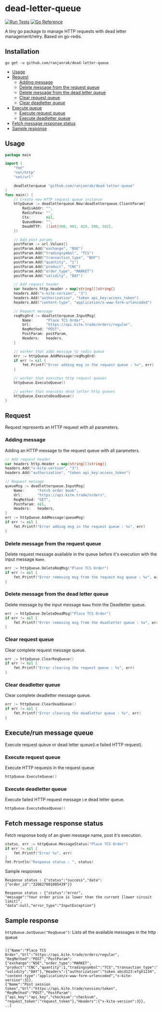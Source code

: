 # dead-letter-queue

[![Run Tests](https://github.com/ranjanrak/dead-letter-queue/actions/workflows/go-test.yml/badge.svg)](https://github.com/ranjanrak/dead-letter-queue/actions/workflows/go-test.yml)
[![Go Reference](https://pkg.go.dev/badge/github.com/ranjanrak/dead-letter-queue.svg)](https://pkg.go.dev/github.com/ranjanrak/dead-letter-queue)

A tiny go package to manage HTTP requests with dead letter management/retry. Based on go-redis.

## Installation

```
go get -u github.com/ranjanrak/dead-letter-queue
```

- [Usage](#usage)
- [Request](#request)
  - [Adding message](#adding-message)
  - [Delete message from the request queue](#delete-message-from-the-request-queue)
  - [Delete message from the dead letter queue](#delete-message-from-the-dead-letter-queue)
  - [Clear request queue](#clear-request-queue)
  - [Clear deadletter queue](#clear-deadletter-queue)
- [Execute queue](#executerun-message-queue)
  - [Execute request queue](#execute-request-queue)
  - [Execute deadletter queue](#execute-deadletter-queue)
- [Fetch message response status](#fetch-message-response-status)
- [Sample response](#sample-response)

## Usage

```go
package main

import (
    "fmt"
    "net/http"
    "net/url"

    deadletterqueue "github.com/ranjanrak/dead-letter-queue"
)
func main() {
    // Create new HTTP request queue instance
    httpQueue := deadletterqueue.New(deadletterqueue.ClientParam{
		RedisAddr: "",
		RedisPasw: "",
		Ctx:       nil,
		QueueName: "",
		DeadHTTP:  []int{400, 403, 429, 500, 502},
    })

    // Add post params
    postParam := url.Values{}
    postParam.Add("exchange", "NSE")
    postParam.Add("tradingsymbol", "TCS")
    postParam.Add("transaction_type", "BUY")
    postParam.Add("quantity", "1")
    postParam.Add("product", "CNC")
    postParam.Add("order_type", "MARKET")
    postParam.Add("validity", "DAY")

    // Add request header
    var headers http.Header = map[string][]string{}
    headers.Add("x-kite-version", "3")
    headers.Add("authorization", "token api_key:access_token")
    headers.Add("content-type", "application/x-www-form-urlencoded")

    // Request message
    reqMsgOrd := deadletterqueue.InputMsg{
        Name:      "Place TCS Order",
        Url:       "https://api.kite.trade/orders/regular",
        ReqMethod: "POST",
        PostParam: postParam,
        Headers:   headers,
    }

    // worker that adds message to redis queue
    err := httpQueue.AddMessage(reqMsgOrd)
    if err != nil {
        fmt.Printf("Error adding msg in the request queue : %v", err)
    }

    // worker that executes http request queues
    httpQueue.ExecuteQueue()

    // worker that executes dead letter http queues
    httpQueue.ExecuteDeadQueue()
}
```

## Request

Request represents an HTTP request with all parameters.

### Adding message

Adding an HTTP message to the request queue with all parameters.

```go
// Add request header
var headers http.Header = map[string][]string{}
headers.Add("x-kite-version", "3")
headers.Add("authorization", "token api_key:access_token")

// Request message
queueMsg := deadletterqueue.InputMsg{
    Name:      "Fetch order book",
    Url:       "https://api.kite.trade/orders",
    ReqMethod: "GET",
    PostParam: nil,
    Headers:   headers,
}
err := httpQueue.AddMessage(queueMsg)
if err != nil {
    fmt.Printf("Error adding msg in the request queue : %v", err)
}
```

### Delete message from the request queue

Delete request message available in the queue before it's execution with the input message `Name`.

```go
err := httpQueue.DeleteReqMsg("Place TCS Order")
if err != nil {
    fmt.Printf("Error removing msg from the request msg queue : %v", err)
}
```

### Delete message from the dead letter queue

Delete message by the input message `Name` from the Deadletter queue.

```go
err := httpQueue.DeleteDeadMsg("Place TCS Order")
if err != nil {
    fmt.Printf("Error removing msg from the deadletter queue : %v", err)
}
```

### Clear request queue

Clear complete request message queue.

```go
err := httpQueue.ClearReqQueue()
if err != nil {
    fmt.Printf("Error clearing the request queue : %v", err)
}
```

### Clear deadletter queue

Clear complete deadletter message queue.

```go
err := httpQueue.ClearDeadQueue()
if err != nil {
    fmt.Printf("Error clearing the deadletter queue : %v", err)
}
```

## Execute/run message queue

Execute request queue or dead letter queue(i.e failed HTTP request).

### Execute request queue

Execute HTTP requests in the request queue

```go
httpQueue.ExecuteQueue()
```

### Execute deadletter queue

Execute failed HTTP request message i.e dead letter queue.

```go
httpQueue.ExecuteDeadQueue()
```

## Fetch message response status

Fetch response body of an given message name, post it's execution.

```go
status, err := httpQueue.MessageStatus("Place TCS Order")
if err != nil {
    fmt.Printf("Error %v", err)
}
fmt.Println("Response status : ", status)

```

Sample responses

```
Response status : {"status":"success","data":{"order_id":"220627001805439"}}

Response status : {"status":"error",
"message":"Your order price is lower than the current [lower circuit limit]",
"data":null,"error_type":"InputException"}

```

## Sample response

`httpQueue.GetQueue("ReqQueue")`: Lists all the available messages in the http queue

```

[{"Name":"Place TCS Order","Url":"https://api.kite.trade/orders/regular",
"ReqMethod":"POST","PostParam":{"exchange":"NSE","order_type":"MARKET",
"product":"CNC","quantity":1,"tradingsymbol":"TCS","transaction_type":"BUY",
"validity":"DAY"},"Headers":{"authorization":"token abcd123:efgh1234",
"content-type":"application/x-www-form-urlencoded","x-kite-version":3}},
{"Name":"Post session token","Url":"https://api.kite.trade/session/token",
"ReqMethod":"POST","PostParam":{"api_key":"api_key","checksum":"checksum",
"request_token":"request_token"},"Headers":{"x-kite-version":3}},
..]

```
